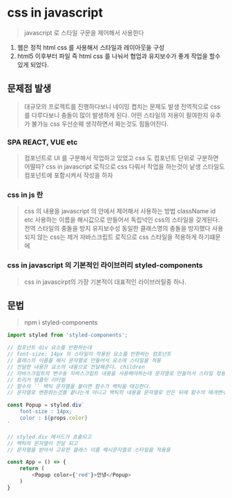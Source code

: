 # css in javascript
> javascript 로 스타일 구문을 제어해서 사용한다

1. 웹은 정적 html css 를 사용해서 스타일과 레이아웃을 구성
2. html5 이후부터 파일 즉 html css 를 나눠서 협업과 유지보수가 좋게 작업을 할수 있게 되었다.

## 문제점 발생
> 대규모의 프로젝트를 진행하다보니 네이밍 켭치는 문제도 발생
> 전역적으로 css 를 다루다보니 충돌이 많이 발생하게 된다.
> 어떤 스타일의 저용이 필여한지 유추가 불가능 css 우선순웨 생각하면서 짜는것도 힘들어진다.

### SPA REACT, VUE etc

> 컴포넌트로 UI 를 구분해서 작업하고 있었고
> css 도 컴포넌트 단위로 구분하면 어떨따?
> css in javascript 로직으로 css 다뤄서 작업을 하는것이 낱생
> 스타일도 컴포넌트에 포함시켜서 작성을 하자

### css in js 란
> css 의 내용을 javascript 의 안에서 제어해서 사용하는 방법
> className id etc 사용하는 이름을 해시값으로 만들어서 독립넉인 css의 스타일을 갖게된다.
> 전역 스타일의 충돌을 방지 유지보수성 동일한 클래스명의 충돌을 방지했다
> 사용되지 않는 css는 제거 자바스크립트 로직으로 css 스타일을 적용하게 하기떄문에

### css in javascript 의 기본적인 라이브러리 styled-components
> css in javascirpt의 가장 기본적이 대표적인 라이브러릴중 하나.


## 문법

> npm i styled-components
``` js
import styled from 'styled-components';

// 컴포넌트 div 요소를 반환하는데
// font-size: 14px 의 스타일이 적용된 요소를 반환하는 컴포넌트
// 클래스의 이름을 해시 문자열로 만들어서 요소에 스타일을 적용
// 전달한 내용은 요소의 내용으로 전달해준다. children
// 자바스크립트의 변수동 자바스크립트 내용을 사용해야하는데 문자열로 만들어서 스타일 젃용을 해야하기 떄문에
// 트리거 템플릿 리터럴
// 함수의 `` 백틱 문자열을 붙이면 함수가 백틱을 태깅한다.
// 문자열로 변환하는것를 끝나는게 아니고 백틱의 내용을 문자열로 만든 뒤에 함수의 매개변수로 전달

const Popup = styled.div`
    font-size : 14px;
    color : ${props.color}
`

// styled.div 메서드가 호출되고 
// 백틱의 문자열이 전달 되고 
// 문자열을 받아서 고유한 클래스 이름 해시문자열로 스타일을 적용용

const App = () => {
    return (
        <Popup color={'red'}>안녕</Popup>
    )
}
```